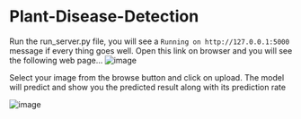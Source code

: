 # Plant-Disease-Detection

Run the run_server.py file, you will see a `Running on http://127.0.0.1:5000` message if every thing goes well.
Open this link on browser and you will see the following web page...
![image](https://user-images.githubusercontent.com/65026915/206843238-63768f10-61a8-4e5e-a5f3-8bcb7d4095e3.png)

Select your image from the browse button and click on upload. The model will predict and show you the predicted result along with its prediction rate

![image](https://user-images.githubusercontent.com/65026915/206843349-82a1c658-46b7-48b4-b798-855f6675d07c.png)
